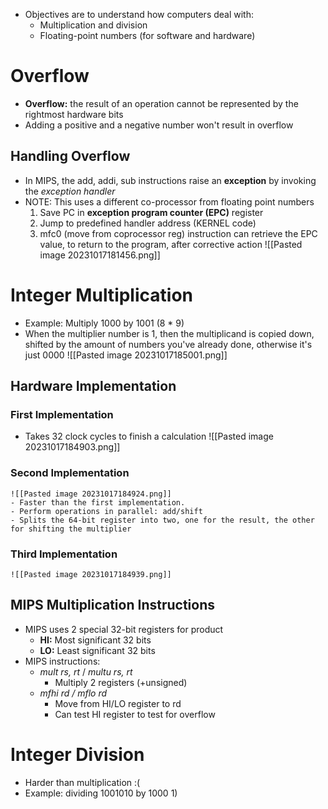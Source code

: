 - Objectives are to understand how computers deal with:
	- Multiplication and division
	- Floating-point numbers (for software and hardware)
# Overflow
- **Overflow:** the result of an operation cannot be represented by the rightmost hardware bits
- Adding a positive and a negative number won't result in overflow

## Handling Overflow
- In MIPS, the add, addi, sub instructions raise an **exception** by invoking the *exception handler*
- NOTE: This uses a different co-processor from floating point numbers
	1) Save PC in **exception program counter (EPC)** register
	2) Jump to predefined handler address (KERNEL code)
	3) mfc0 (move from coprocessor reg) instruction can retrieve the EPC value, to return to the program, after corrective action
![[Pasted image 20231017181456.png]]

# Integer Multiplication 
- Example: Multiply 1000 by 1001 (8 * 9)
- When the multiplier number is 1, then the multiplicand is copied down, shifted by the amount of numbers you've already done, otherwise it's just 0000
![[Pasted image 20231017185001.png]]
## Hardware Implementation
### First Implementation
- Takes 32 clock cycles to finish a calculation
	![[Pasted image 20231017184903.png]]

### Second Implementation
	![[Pasted image 20231017184924.png]]
	- Faster than the first implementation.
	- Perform operations in parallel: add/shift
	- Splits the 64-bit register into two, one for the result, the other for shifting the multiplier
### Third Implementation
	![[Pasted image 20231017184939.png]]


## MIPS Multiplication Instructions
- MIPS uses 2 special 32-bit registers for product
	- **HI:** Most significant 32 bits
	- **LO:** Least significant 32 bits
- MIPS instructions:
	- *mult rs, rt* / *multu rs, rt*
		- Multiply 2 registers (+unsigned)
	- *mfhi rd / mflo rd*
		- Move from HI/LO register to rd
		- Can test HI register to test for overflow




# Integer Division
- Harder than multiplication :(
- Example: dividing 1001010 by 1000
	1) 
